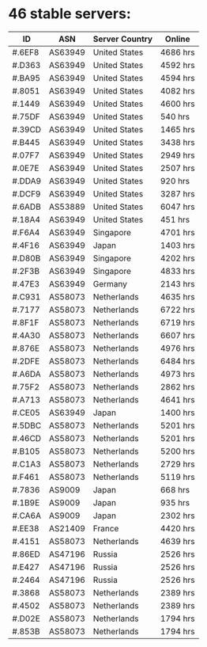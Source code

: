 # 46 stable servers:

| ID | ASN | Server Country | Online |
| ------ | ------ | ------ | ------ |
| #.6EF8 | AS63949 | United States | 4686 hrs |
| #.D363 | AS63949 | United States | 4592 hrs |
| #.BA95 | AS63949 | United States | 4594 hrs |
| #.8051 | AS63949 | United States | 4082 hrs |
| #.1449 | AS63949 | United States | 4600 hrs |
| #.75DF | AS63949 | United States | 540 hrs |
| #.39CD | AS63949 | United States | 1465 hrs |
| #.B445 | AS63949 | United States | 3438 hrs |
| #.07F7 | AS63949 | United States | 2949 hrs |
| #.0E7E | AS63949 | United States | 2507 hrs |
| #.DDA9 | AS63949 | United States | 920 hrs |
| #.DCF9 | AS63949 | United States | 3287 hrs |
| #.6ADB | AS53889 | United States | 6047 hrs |
| #.18A4 | AS63949 | United States | 451 hrs |
| #.F6A4 | AS63949 | Singapore | 4701 hrs |
| #.4F16 | AS63949 | Japan | 1403 hrs |
| #.D80B | AS63949 | Singapore | 4202 hrs |
| #.2F3B | AS63949 | Singapore | 4833 hrs |
| #.47E3 | AS63949 | Germany | 2143 hrs |
| #.C931 | AS58073 | Netherlands | 4635 hrs |
| #.7177 | AS58073 | Netherlands | 6722 hrs |
| #.8F1F | AS58073 | Netherlands | 6719 hrs |
| #.4A30 | AS58073 | Netherlands | 6607 hrs |
| #.876E | AS58073 | Netherlands | 4976 hrs |
| #.2DFE | AS58073 | Netherlands | 6484 hrs |
| #.A6DA | AS58073 | Netherlands | 4973 hrs |
| #.75F2 | AS58073 | Netherlands | 2862 hrs |
| #.A713 | AS58073 | Netherlands | 4641 hrs |
| #.CE05 | AS63949 | Japan | 1400 hrs |
| #.5DBC | AS58073 | Netherlands | 5201 hrs |
| #.46CD | AS58073 | Netherlands | 5201 hrs |
| #.B105 | AS58073 | Netherlands | 5200 hrs |
| #.C1A3 | AS58073 | Netherlands | 2729 hrs |
| #.F461 | AS58073 | Netherlands | 5119 hrs |
| #.7836 | AS9009 | Japan | 668 hrs |
| #.1B9E | AS9009 | Japan | 935 hrs |
| #.CA6A | AS9009 | Japan | 2302 hrs |
| #.EE38 | AS21409 | France | 4420 hrs |
| #.4151 | AS58073 | Netherlands | 4639 hrs |
| #.86ED | AS47196 | Russia | 2526 hrs |
| #.E427 | AS47196 | Russia | 2526 hrs |
| #.2464 | AS47196 | Russia | 2526 hrs |
| #.3868 | AS58073 | Netherlands | 2389 hrs |
| #.4502 | AS58073 | Netherlands | 2389 hrs |
| #.D02E | AS58073 | Netherlands | 1794 hrs |
| #.853B | AS58073 | Netherlands | 1794 hrs |

